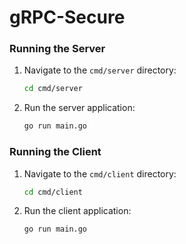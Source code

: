 # gRPC-Secure


### Running the Server

1. Navigate to the `cmd/server` directory:

    ```bash
    cd cmd/server
    ```

2. Run the server application:

    ```bash
    go run main.go
    ```

### Running the Client

1. Navigate to the `cmd/client` directory:

    ```bash
    cd cmd/client
    ```

2. Run the client application:

    ```bash
    go run main.go
    ```
